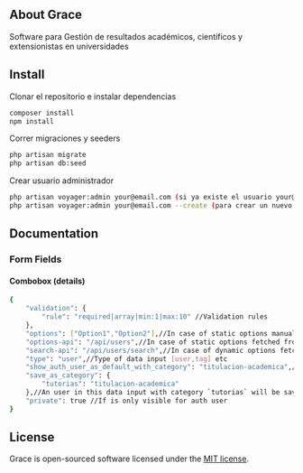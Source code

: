 
## About Grace

Software para Gestión de resultados académicos, científicos y extensionistas en universidades

## Install

Clonar el repositorio e instalar dependencias
```bash
composer install
npm install
```
Correr migraciones y seeders
```bash
php artisan migrate
php artisan db:seed
```
Crear usuario administrador
```bash
php artisan voyager:admin your@email.com (si ya existe el usuario your@email.com)
php artisan voyager:admin your@email.com --create (para crear un nuevo admin)
```
## Documentation
### Form Fields
#### Combobox (details)
```bash
{
    "validation": {
        "rule": "required|array|min:1|max:10" //Validation rules
    },
    "options": ["Option1","Option2"],//In case of static options manually
    "options-api": "/api/users",//In case of static options fetched from api
    "search-api": "/api/users/search",//In case of dynamic options fetched from api, api has to receive a parameter `query`
    "type": "user",//Type of data input [user,tag] etc
    "show_auth_user_as_default_with_category": "titulacion-academica",//This data input in category `titulacion-academica` will show auth user as default value
    "save_as_category": {
        "tutorias": "titulacion-academica"
    },//An user in this data input with category `tutorias` will be saved as `titulacion-academica`, this is for multiuser categories
    "private": true //If is only visible for auth user
}
```
## License

Grace is open-sourced software licensed under the [MIT license](https://opensource.org/licenses/MIT).
